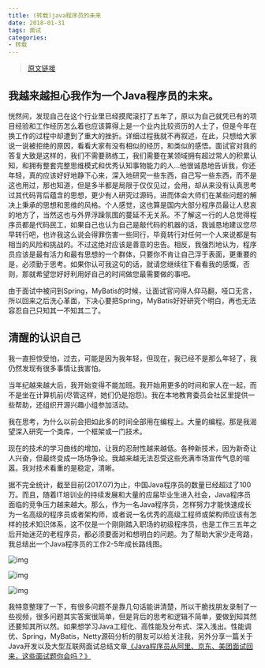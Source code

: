 ```yaml
---
title: (转载)java程序员的未来
date: 2018-01-31
tags: 面试
categories:
- 转载
---
```


> [原文链接](https://zhuanlan.zhihu.com/p/32785820)

## 我越来越担心我作为一个Java程序员的未来。

恍然间，发现自己在这个行业里已经摸爬滚打了五年了，原以为自己就凭已有的项目经验和工作经历怎么着也应该算得上是一个业内比较资历的人士了，但是今年在换工作的过程中却遭到了重大的挫折。详细过程我就不再叙述，在此，只想给大家说一说被拒绝的原因，看看大家有没有相似的经历，和类似的感悟。面试官对我的答复大致是这样的，我们不需要熟练工，我们需要在某领域拥有超过常人的积累认知，和拥有整套完整思维模式和优秀认知事物能力的人…他很诚恳地告诉我，你还年轻，真的应该好好地静下心来，深入地研究一些东西，自己写一些东西，而不是这也用过，那也知道，但是多半都是局限于仅仅见过，会用，却从来没有认真思考过其代码背后蕴含的思想，更少有人研究过源码，进而体会大师们在某些问题的解决上秉承的思想和思维的风格。个人感觉，这也算是国内大部分程序员最让人悲哀的地方了，当然这也与外界浮躁氛围的蔓延不无关系。不了解这一行的人总觉得程序员都是代码民工，如果自己也认为自己是敲代码的机器的话，我诚恳地建议您尽早转行吧，也许我这么说会得罪伤害一些同行，毕竟转行对任何一个人来说都是有相当的风险和挑战的。不过这绝对应该是善意的忠告。相反，我强烈地认为，程序员应该是最有活力和最有思想的一个群体，只要你不肯让自己浮于表面，更重要的是，必须勤于思考。如果你认可我这句的话，就请您继续往下看看我的感慨，否则，那就希望您好好利用好自己的时间做您最需要做的事吧。

由于面试中被问到Spring，MyBatis的时候，让面试官问得人仰马翻，哑口无言，所以回来之后洗心革面，下决心要把Spring，MyBatis好好研究个明白，再也无法容忍自己只知其一不知其二了。

<!-- more -->

## **清醒的认识自己**

我一直担惊受怕，过去，可能是因为我年轻，但现在，我已经不是那么年轻了，我仍然发现有很多事情让我害怕。

当年纪越来越大后，我开始变得不能加班。我开始用更多的时间和家人在一起，而不是坐在计算机前(尽管这样，她们仍是抱怨)。我在本地教育委员会社区里提供一些帮助，还组织开源兴趣小组参加活动。

我在思考，为什么以前会把如此多的时间全部用在编程上。大量的编程。那是我渴望深入研究一个类库，一个框架或一门技术。

现在的技术的学习曲线的增加，让我的忍耐性越来越低。各种新技术，因为新奇让人兴奋，但最终变成一场场争论。我越来越无法忍受这些充满市场宣传气息的喧嚣。我对技术看重的是稳定，清晰。

据不完全统计，截至目前(2017.07)为止，中国Java程序员的数量已经超过了100万。而且，随着IT培训业的持续发展和大量的应届毕业生进入社会，Java程序员面临的竞争压力越来越大。那么，作为一名Java程序员，怎样努力才能快速成长为一名高级的程序员或者架构师，或者说一名优秀的高级工程师或架构师应该有怎样的技术知识体系，这不仅是一个刚刚踏入职场的初级程序员，也是工作三五年之后开始迷茫的老程序员，都必须要面对和想明白的问题。为了帮助大家少走弯路，我总结出一个Java程序员的工作2-5年成长路线图。

![img](https://pic4.zhimg.com/80/v2-f34f755fc0c3a55f6746e881dc58458d_hd.jpg)

![img](https://pic3.zhimg.com/80/v2-7b8583542247ef9a092771ecbd498dc1_hd.jpg)

![img](https://pic4.zhimg.com/80/v2-56ca3b5d03ac2f1376ff8f8d2b749705_hd.jpg)

我特意整理了一下，有很多问题不是靠几句话能讲清楚，所以干脆找朋友录制了一些视频，很多问题其实答案很简单，但是背后的思考和逻辑不简单，要做到知其然还要知其所以然。如果想学习Java工程化、高性能及分布式、深入浅出。性能调优、Spring，MyBatis，Netty源码分析的朋友可以给关注我，另外分享一篇关于Java开发以及大型互联网面试总结文章[《Java程序员从阿里、京东、美团面试回来，这些面试题你会吗？》](https://link.zhihu.com/?target=https%3A//www.toutiao.com/i6493370543717220877/)